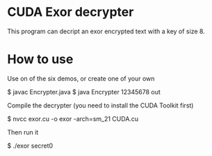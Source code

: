 CUDA Exor decrypter
============

This program can decript an exor encrypted text with a key of size 8.


How to use
============

Use on of the six demos, or create one of your own

$ javac Encrypter.java
$ java Encrypter 12345678 <in >out

Compile the decrypter (you need to install the CUDA Toolkit first)

$ nvcc exor.cu -o exor -arch=sm_21 CUDA.cu

Then run it

$ ./exor secret0
